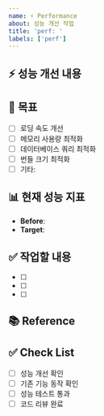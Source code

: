 ```yaml
---
name: ⚡ Performance
about: 성능 개선 작업
title: 'perf: '
labels: ['perf']
---
```


## ⚡ 성능 개선 내용

## 🎯 목표
- [ ] 로딩 속도 개선
- [ ] 메모리 사용량 최적화
- [ ] 데이터베이스 쿼리 최적화
- [ ] 번들 크기 최적화
- [ ] 기타:

## 📊 현재 성능 지표
- **Before**:
- **Target**:

## ✅ 작업할 내용
- [ ] 
- [ ] 
- [ ] 

## 📚 Reference

## ✅ Check List
- [ ] 성능 개선 확인
- [ ] 기존 기능 동작 확인
- [ ] 성능 테스트 통과
- [ ] 코드 리뷰 완료